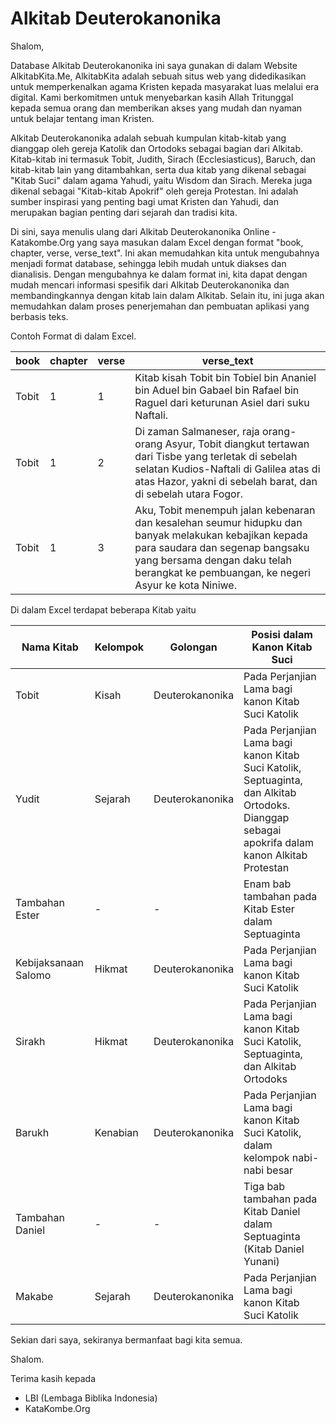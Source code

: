 # Alkitab Deuterokanonika

Shalom,

Database Alkitab Deuterokanonika ini saya gunakan di dalam Website AlkitabKita.Me, AlkitabKita adalah sebuah situs web yang didedikasikan untuk memperkenalkan agama Kristen kepada masyarakat luas melalui era digital. Kami berkomitmen untuk menyebarkan kasih Allah Tritunggal kepada semua orang dan memberikan akses yang mudah dan nyaman untuk belajar tentang iman Kristen.

Alkitab Deuterokanonika adalah sebuah kumpulan kitab-kitab yang dianggap oleh gereja Katolik dan Ortodoks sebagai bagian dari Alkitab. Kitab-kitab ini termasuk Tobit, Judith, Sirach (Ecclesiasticus), Baruch, dan kitab-kitab lain yang ditambahkan, serta dua kitab yang dikenal sebagai "Kitab Suci" dalam agama Yahudi, yaitu Wisdom dan Sirach. Mereka juga dikenal sebagai "Kitab-kitab Apokrif" oleh gereja Protestan. Ini adalah sumber inspirasi yang penting bagi umat Kristen dan Yahudi, dan merupakan bagian penting dari sejarah dan tradisi kita.

Di sini, saya menulis ulang dari Alkitab Deuterokanonika Online - Katakombe.Org yang saya masukan dalam Excel dengan format "book, chapter, verse, verse_text". Ini akan memudahkan kita untuk mengubahnya menjadi format database, sehingga lebih mudah untuk diakses dan dianalisis. Dengan mengubahnya ke dalam format ini, kita dapat dengan mudah mencari informasi spesifik dari Alkitab Deuterokanonika dan membandingkannya dengan kitab lain dalam Alkitab. Selain itu, ini juga akan memudahkan dalam proses penerjemahan dan pembuatan aplikasi yang berbasis teks.

Contoh Format di dalam Excel.


| book | chapter | verse | verse_text |
|------|---------|-------|------|
| Tobit | 1 | 1 | Kitab kisah Tobit bin Tobiel bin Ananiel bin Aduel bin Gabael bin Rafael bin Raguel dari keturunan Asiel dari suku Naftali. |
| Tobit | 1 | 2 | Di zaman Salmaneser, raja orang-orang Asyur, Tobit diangkut tertawan dari Tisbe yang terletak di sebelah selatan Kudios-Naftali di Galilea atas di atas Hazor, yakni di sebelah barat, dan di sebelah utara Fogor. |
| Tobit | 1 | 3 | Aku, Tobit menempuh jalan kebenaran dan kesalehan seumur hidupku dan banyak melakukan kebajikan kepada para saudara dan segenap bangsaku yang bersama dengan daku telah berangkat ke pembuangan, ke negeri Asyur ke kota Niniwe. |

Di dalam Excel terdapat beberapa Kitab yaitu

Nama Kitab | Kelompok | Golongan | Posisi dalam Kanon Kitab Suci
---|---|---|---
Tobit | Kisah | Deuterokanonika | Pada Perjanjian Lama bagi kanon Kitab Suci Katolik
Yudit | Sejarah | Deuterokanonika | Pada Perjanjian Lama bagi kanon Kitab Suci Katolik, Septuaginta, dan Alkitab Ortodoks. Dianggap sebagai apokrifa dalam kanon Alkitab Protestan
Tambahan Ester | - | - | Enam bab tambahan pada Kitab Ester dalam Septuaginta
Kebijaksanaan Salomo | Hikmat | Deuterokanonika | Pada Perjanjian Lama bagi kanon Kitab Suci Katolik
Sirakh | Hikmat | Deuterokanonika | Pada Perjanjian Lama bagi kanon Kitab Suci Katolik, Septuaginta, dan Alkitab Ortodoks
Barukh | Kenabian | Deuterokanonika | Pada Perjanjian Lama bagi kanon Kitab Suci Katolik, dalam kelompok nabi-nabi besar
Tambahan Daniel | - | - | Tiga bab tambahan pada Kitab Daniel dalam Septuaginta (Kitab Daniel Yunani)
Makabe | Sejarah | Deuterokanonika | Pada Perjanjian Lama bagi kanon Kitab Suci Katolik

Sekian dari saya, sekiranya bermanfaat bagi kita semua.

Shalom.

Terima kasih kepada
- LBI (Lembaga Biblika Indonesia)
- KataKombe.Org
